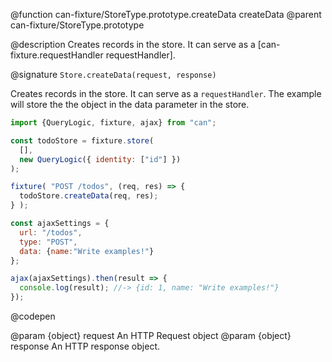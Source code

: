 @function can-fixture/StoreType.prototype.createData createData
@parent can-fixture/StoreType.prototype

@description Creates records in the store. It can serve as a [can-fixture.requestHandler requestHandler].

@signature `Store.createData(request, response)`

  Creates records in the store. It can serve as a `requestHandler`. The example will store the the object in the data parameter in the store.

  ```js
  import {QueryLogic, fixture, ajax} from "can";

  const todoStore = fixture.store(
    [],
    new QueryLogic({ identity: ["id"] })
  );

  fixture( "POST /todos", (req, res) => {
    todoStore.createData(req, res);
  } );

  const ajaxSettings = {
    url: "/todos",
    type: "POST",
    data: {name:"Write examples!"}
  };

  ajax(ajaxSettings).then(result => {
    console.log(result); //-> {id: 1, name: "Write examples!"}
  });

  ```
  @codepen
  
  @param {object} request An HTTP Request object
  @param {object} response An HTTP response object.
  